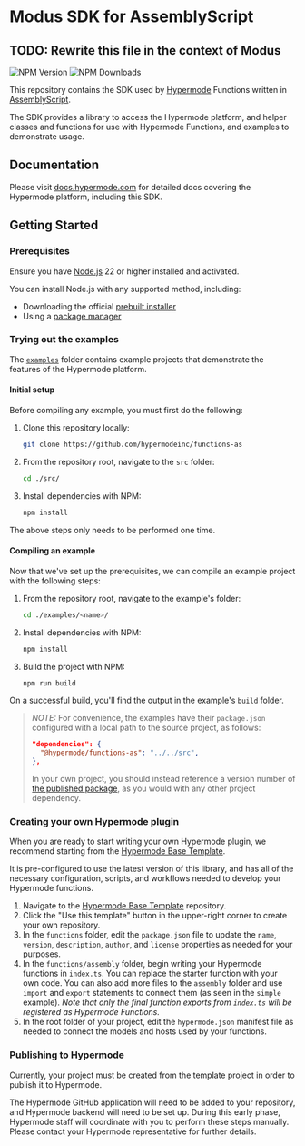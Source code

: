 <!-- This readme will display with the repository on GitHub. -->

# Modus SDK for AssemblyScript

## TODO: Rewrite this file in the context of Modus

![NPM Version](https://img.shields.io/npm/v/%40hypermode%2Ffunctions-as)
![NPM Downloads](https://img.shields.io/npm/dw/%40hypermode%2Ffunctions-as)

This repository contains the SDK used by [Hypermode](https://hypermode.com)
Functions written in [AssemblyScript](https://www.assemblyscript.org/).

The SDK provides a library to access the Hypermode platform, and helper classes
and functions for use with Hypermode Functions, and examples to demonstrate usage.

## Documentation

Please visit [docs.hypermode.com](https://docs.hypermode.com/) for detailed docs
covering the Hypermode platform, including this SDK.

## Getting Started

### Prerequisites

Ensure you have [Node.js](https://nodejs.org/) 22 or higher installed and activated.

You can install Node.js with any supported method, including:

- Downloading the official [prebuilt installer](https://nodejs.org/en/download)
- Using a [package manager](https://nodejs.org/en/download/package-manager)

### Trying out the examples

The [`examples`](./examples/) folder contains example projects that demonstrate the
features of the Hypermode platform.

#### Initial setup

Before compiling any example, you must first do the following:

1. Clone this repository locally:

   ```sh
   git clone https://github.com/hypermodeinc/functions-as
   ```

2. From the repository root, navigate to the `src` folder:

   ```sh
   cd ./src/
   ```

3. Install dependencies with NPM:

   ```sh
   npm install
   ```

The above steps only needs to be performed one time.

#### Compiling an example

Now that we've set up the prerequisites, we can compile an example project with the following steps:

1. From the repository root, navigate to the example's folder:

   ```sh
   cd ./examples/<name>/
   ```

2. Install dependencies with NPM:

   ```sh
   npm install
   ```

3. Build the project with NPM:

   ```sh
   npm run build
   ```

On a successful build, you'll find the output in the example's `build` folder.

> _NOTE:_ For convenience, the examples have their `package.json` configured
> with a local path to the source project, as follows:
>
> ```json
> "dependencies": {
>   "@hypermode/functions-as": "../../src",
> },
> ```
>
> In your own project, you should instead reference a version number of
> [the published package](https://www.npmjs.com/package/@hypermode/functions-as),
> as you would with any other project dependency.

### Creating your own Hypermode plugin

When you are ready to start writing your own Hypermode plugin, we recommend starting
from the [Hypermode Base Template](https://github.com/hypermodeinc/base-template).

It is pre-configured to use the latest version of this library, and has all of the
necessary configuration, scripts, and workflows needed to develop your Hypermode functions.

1. Navigate to the [Hypermode Base Template](https://github.com/hypermodeinc/base-template) repository.
2. Click the "Use this template" button in the upper-right corner to create your own repository.
3. In the `functions` folder, edit the `package.json` file to update the `name`, `version`, `description`,
   `author`, and `license` properties as needed for your purposes.
4. In the `functions/assembly` folder, begin writing your Hypermode functions in `index.ts`.
   You can replace the starter function with your own code. You can also add more files to the `assembly`
   folder and use `import` and `export` statements to connect them (as seen in the `simple` example).
   _Note that only the final function exports from `index.ts` will be registered as Hypermode Functions._
5. In the root folder of your project, edit the `hypermode.json` manifest file as needed to connect the
   models and hosts used by your functions.

### Publishing to Hypermode

Currently, your project must be created from the template project in order to publish it to Hypermode.

The Hypermode GitHub application will need to be added to your repository, and Hypermode backend will
need to be set up. During this early phase, Hypermode staff will coordinate with you to perform these
steps manually. Please contact your Hypermode representative for further details.
